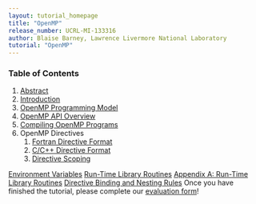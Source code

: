 ```yaml
---
layout: tutorial_homepage
title: "OpenMP"
release_number: UCRL-MI-133316
author: Blaise Barney, Lawrence Livermore National Laboratory
tutorial: "OpenMP"
---
```


### Table of Contents

1. [Abstract](abstract)
2. [Introduction](introduction)
3. [OpenMP Programming Model](programming_model)
4. [OpenMP API Overview](api_overview)
5. [Compiling OpenMP Programs](compiling)
6. OpenMP Directives
    1. [Fortran Directive Format](fortran_directive_format.md)
    2. [C/C++ Directive Format](c_directive_format.md)
    3. [Directive Scoping](directive_scoping.md)


[Environment Variables](env_vars)
[Run-Time Library Routines](run_time_routines)
[Appendix A: Run-Time Library Routines](appendix_a)
[Directive Binding and Nesting Rules](directive_binding_and_nesting)
Once you have finished the tutorial, please complete our [evaluation form](https://hpc.llnl.gov/training/tutorials/evaluation-form)!
